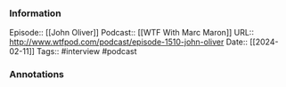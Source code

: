 ### Information

Episode:: [[John Oliver]]
Podcast:: [[WTF With Marc Maron]]
URL:: http://www.wtfpod.com/podcast/episode-1510-john-oliver
Date:: [[2024-02-11]]
Tags:: #interview
#podcast


### Annotations

